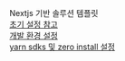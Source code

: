 Nextjs 기반 솔루션 템플릿  
[초기 설정 참고](https://dev.to/hpouyanmehr/nextjs-mui-v5-typescript-tutorial-and-starter-3pab)  
[개발 환경 설정](https://nukw0n-dev.tistory.com/37)  
[yarn sdks 및 zero install 설정](https://velog.io/@remon/Yarn-berry%EC%97%90%EC%84%9C-React-TypeScript-Jest-Cypress-%EC%84%B8%ED%8C%85%ED%95%98%EA%B8%B0)
